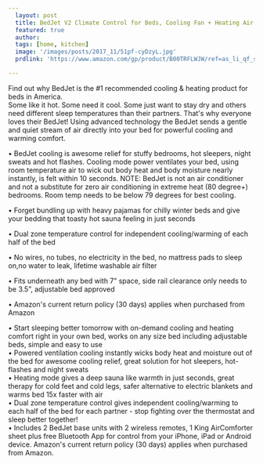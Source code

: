 ```yaml
---
  layout: post
  title: BedJet V2 Climate Control for Beds, Cooling Fan + Heating Air (Dual Temperature Zone - King Size)
  featured: true
  author: 
  tags: [home, kitchen]
  image: '/images/posts/2017_11/51pf-cyDzyL.jpg'
  prdlink: 'https://www.amazon.com/gp/product/B00TRFLWJW/ref=as_li_qf_sp_asin_il_tl?ie=UTF8&tag=ehdwhqkr-20&camp=1789&creative=9325&linkCode=as2&creativeASIN=B00TRFLWJW&linkId=57a7034d75ac9a7e9c1c8d45a115760c'

---
```


Find out why BedJet is the #1 recommended cooling & heating product for beds in America. 
<br>
Some like it hot. Some need it cool. Some just want to stay dry and others need different sleep temperatures than their partners. That's why everyone loves their BedJet! 
Using advanced technology the BedJet sends a gentle and quiet stream of air directly into your bed for powerful cooling and warming comfort. <br>

• BedJet cooling is awesome relief for stuffy bedrooms, hot sleepers, night sweats and hot flashes. Cooling mode power ventilates your bed, using room temperature air to wick out body heat and body moisture nearly instantly, is felt within 10 seconds. NOTE: BedJet is not an air conditioner and not a substitute for zero air conditioning in extreme heat (80 degree+) bedrooms. Room temp needs to be below 79 degrees for best cooling. <br>

• Forget bundling up with heavy pajamas for chilly winter beds and give your bedding that toasty hot sauna feeling in just seconds <br>

• Dual zone temperature control for independent cooling/warming of each half of the bed <br>

• No wires, no tubes, no electricity in the bed, no mattress pads to sleep on,no water to leak, lifetime washable air filter <br>

• Fits underneath any bed with 7” space, side rail clearance only needs to be 3.5”, adjustable bed approved <br>

• Amazon's current return policy (30 days) applies when purchased from Amazon <br>


• Start sleeping better tomorrow with on-demand cooling and heating comfort right in your own bed, works on any size bed including adjustable beds, simple and easy to use<br>
• Powered ventilation cooling instantly wicks body heat and moisture out of the bed for awesome cooling relief, great solution for hot sleepers, hot-flashes and night sweats<br>
• Heating mode gives a deep sauna like warmth in just seconds, great therapy for cold feet and cold legs, safer alternative to electric blankets and warms bed 15x faster with air<br>
• Dual zone temperature control gives independent cooling/warming to each half of the bed for each partner - stop fighting over the thermostat and sleep better together!<br>
• Includes 2 BedJet base units with 2 wireless remotes, 1 King AirComforter sheet plus free Bluetooth App for control from your iPhone, iPad or Android device. Amazon's current return policy (30 days) applies when purchased from Amazon.<br>
